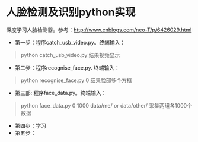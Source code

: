 # 人脸检测及识别python实现

深度学习人脸检测器。参考：http://www.cnblogs.com/neo-T/p/6426029.html

* 第一步：程序catch_usb_video.py。终端输入：
> python catch_usb_video.py
结果视频显示

* 第二步：程序recognise_face.py. 终端输入：
> python recognise_face.py 0
结果脸部多个方框
* 第三部: 程序face_data.py。终端输入：
> python face_data.py 0 1000 data/me/ or data/other/
采集两组各1000个数据
* 第四步：学习
* 第五步：
